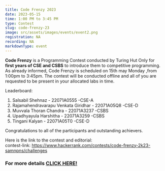 ```yaml
---
title: Code Frenzy 2023
date: 2023-05-15
time: 1:00 PM to 3:45 PM
type: Contest
slug: code-frenzy-23
image: src/assets/images/events/event2.png
registration: NA
recording: NA
markdownType: event
---
```


**Code Frenzy** is a Programming Contest conducted by Turing Hut Only for **first years of CSE and CSBS** to introduce them to competitive programming. As already informed, Code Frenzy is scheduled on 15th may Monday ,from 1:00pm to 3:45pm. The contest will be conducted offline and all of you are requested to be present in your allocated labs in time.

Leaderboard:

1. Salsabil Shehnaz - 22071A0555 -CSE-A
2. Rajamahendravarapu Venkata Giridhar - 22071A05Q8 -CSE-D
3. Muvvala Thoran Chandra - 22071A3237 -CSBS
4. Upadhyayula Harshitha - 22071A3259 -CSBS
5. Tingani Kalyan - 22071A05T0 -CSE-D

Congratulations to all of the participants and outstanding achievers.

Here is the link to the contest and editorial:</br>
contest-link: https://www.hackerrank.com/contests/code-frenzy-2k23-samnpns/challenges

### For more details [CLICK HERE!](https://docs.google.com/document/d/1293dO1sxrQD4FoCbQBWLp3sEJQvdv2rs/edit)

